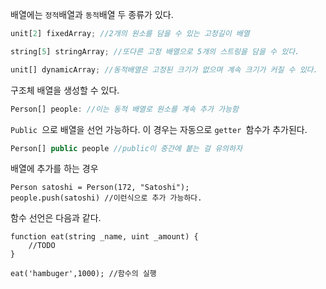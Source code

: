배열에는 `정적`배열과 `동적`배열 두 종류가 있다.

```js
unit[2] fixedArray; //2개의 원소를 담을 수 있는 고정길이 배열

string[5] stringArray; //또다른 고정 배열으로 5개의 스트링을 담을 수 있다. 

unit[] dynamicArray; //동적배열은 고정된 크기가 없으며 계속 크기가 커질 수 있다. 
```

구조체 배열을 생성할 수 있다. 

```js
Person[] people: //이는 동적 배열로 원소를 계속 추가 가능함
```

`Public `으로 배열을 선언 가능하다. 이 경우는 자동으로 `getter `함수가 추가된다. 

```js
Person[] public people //public이 중간에 붙는 걸 유의하자
```

배열에 추가를 하는 경우

```
Person satoshi = Person(172, "Satoshi");
people.push(satoshi) //이런식으로 추가 가능하다. 
```



함수 선언은 다음과 같다. 

```
function eat(string _name, uint _amount) {
    //TODO
}

eat('hambuger',1000); //함수의 실행
```



